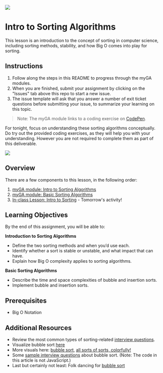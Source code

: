 ![](https://ga-dash.s3.amazonaws.com/production/assets/logo-9f88ae6c9c3871690e33280fcf557f33.png)

# Intro to Sorting Algorithms

This lesson is an introduction to the concept of sorting in computer science, including sorting methods, stability, and how Big O comes into play for sorting.

## Instructions
1. Follow along the steps in this README to progress through the myGA modules.
1. When you are finished, submit your assignment by clicking on the "Issues" tab above this repo to start a new issue.
1. The issue template will ask that you answer a number of exit ticket questions before submitting your issue, to summarize your learning on this topic.


>Note: The myGA module links to a coding exercise on [CodePen](https://codepen.io/GAmarketing/pen/xMeqaN?editors=0010#0). 

For tonight, focus on understanding these sorting algorithms conceptually. Do try out the provided coding exercises, as they will help you with your understanding. However you are not required to complete them as part of this deliverable.

![](https://ga-instruction.s3.amazonaws.com/assets/tech/computer-science/intro-sorting/comparison.gif)

## Overview

There are a few components to this lesson, in the following order:

1. [myGA module: Intro to Sorting Algorithms](https://my.generalassemb.ly/activities/818)
1. [myGA module: Basic Sorting Algorithms](https://my.generalassemb.ly/activities/778)
1. [In-class Lesson: Intro to Sorting](https://git.generalassemb.ly/seir-1213/intro-to-sorting-lesson) - Tomorrow's activity!

## Learning Objectives

By the end of this assignment, you will be able to:

**Introduction to Sorting Algorithms**
- Define the two sorting methods and when you’d use each.
- Identify whether a sort is stable or unstable, and what impact that can have.
- Explain how Big O complexity applies to sorting algorithms.

**Basic Sorting Algorithms**
- Describe the time and space complexities of bubble and insertion sorts.
- Implement bubble and insertion sorts.

## Prerequisites
- Big O Notation

## Additional Resources

- Review the most common types of sorting-related
  [interview questions](https://www.techiedelight.com/sorting-interview-questions/).
- Visualize bubble sort [here](https://www.hackerearth.com/practice/algorithms/sorting/bubble-sort/visualize)
- More visuals here: [bubble sort](https://www.youtube.com/watch?v=Cq7SMsQBEUw), [all sorts of sorts, colorfully!](https://imgur.com/gallery/voutF#7VfpnQp)
- Some [sample interview questions](https://hoven-in.appspot.com/Home/Data-Structures/Data-Structure-Interview-Questions/interview-questions-on-bubble-sort-01.html) about bubble sort. (Note: The code in this article is not JavaScript.)
- Last but certainly not least: Folk dancing for [bubble sort](https://www.youtube.com/watch?v=lyZQPjUT5B4)
